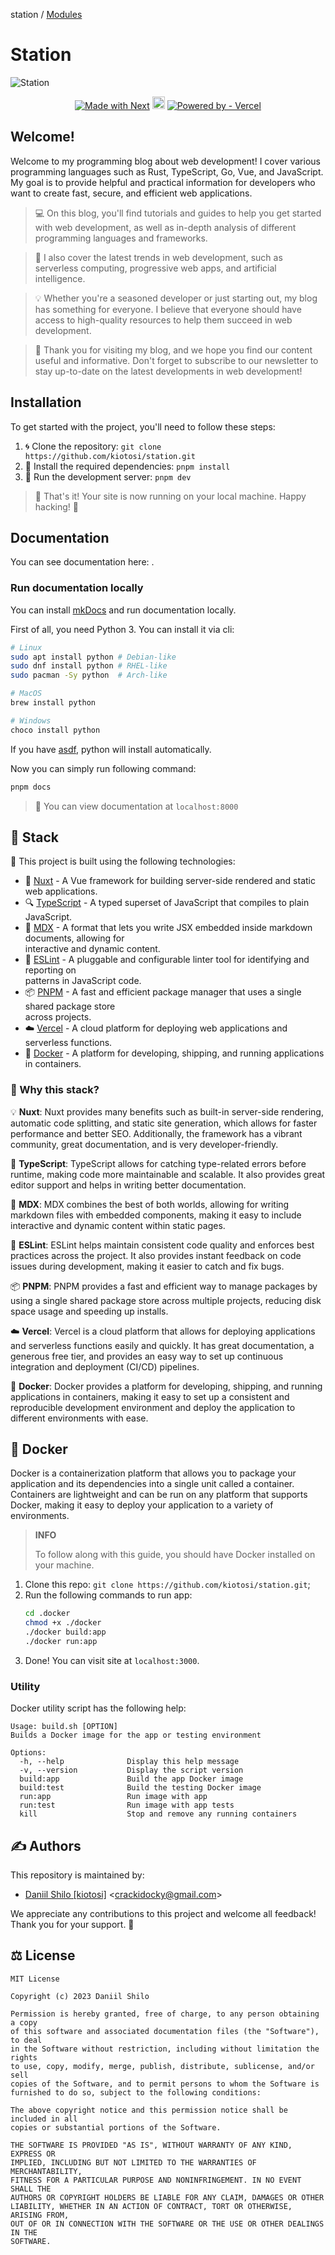station / [Modules](modules.md)

# Station
![Station](https://user-images.githubusercontent.com/101672047/229103541-c22b0cc1-f8c9-4e86-acbf-04e6767278a9.png)

<p align="center">
    <a href="https://nuxt.com/" target="_blank"><img src="https://img.shields.io/badge/Made%20with-Nuxt-darkgreen?style=flat&logo=nuxt.js" alt="Made with Next" /></a>
    <a href="https://www.typescriptlang.org/" target="_blank"><img src="https://img.shields.io/badge/Built%20with-TypeScript-3178C6?logo=typescript" alt="Built with TypeScript" height="20"></a>
    <a href="https://vercel.com" target="_blank"><img src="https://img.shields.io/badge/Powered_by-Vercel-242424?logo=vercel" alt="Powered by - Vercel"></a>
</p>

## Welcome!
Welcome to my programming blog about web development! I cover various programming languages such as Rust, TypeScript, Go, Vue, and JavaScript. My goal is to provide helpful and practical information for developers who want to create fast, secure, and efficient web applications.

> 💻 On this blog, you'll find tutorials and guides to help you get started with web development, as well as in-depth analysis of different programming languages and frameworks.

> 🚀 I also cover the latest trends in web development, such as serverless computing, progressive web apps, and artificial intelligence.

> 💡 Whether you're a seasoned developer or just starting out, my blog has something for everyone. I believe that everyone should have access to high-quality resources to help them succeed in web development.

> 🙏 Thank you for visiting my blog, and we hope you find our content useful and informative. Don't forget to subscribe to our newsletter to stay up-to-date on the latest developments in web development!

## Installation

To get started with the project, you'll need to follow these steps:

1. 🌀 Clone the repository: `git clone https://github.com/kiotosi/station.git`
2. 🔧 Install the required dependencies: `pnpm install`
3. 🚀 Run the development server: `pnpm dev`

> 🎉 That's it! Your site is now running on your local machine. Happy hacking! 🎉

## Documentation
You can see documentation here: []().

### Run documentation locally

You can install [mkDocs](https://www.mkdocs.org/) and run documentation locally.

First of all, you need Python 3. You can install it via cli:

```bash
# Linux
sudo apt install python # Debian-like
sudo dnf install python # RHEL-like
sudo pacman -Sy python  # Arch-like

# MacOS
brew install python

# Windows
choco install python
```
If you have [asdf](https://asdf-vm.com/), python will install automatically.

Now you can simply run following command:

```bash
pnpm docs
```

> 👾 You can view documentation at `localhost:8000`

## 🚀 Stack

🚀 This project is built using the following technologies:

- 🌟 [Nuxt](https://nuxt.com) - A Vue framework for building server-side rendered and static web applications.
- 🔍 [TypeScript](https://www.typescriptlang.org/) - A typed superset of JavaScript that compiles to plain JavaScript.
- 📝 [MDX](https://mdxjs.com/) - A format that lets you write JSX embedded inside markdown documents, allowing for \
  interactive and dynamic content.
- 🔧 [ESLint](https://eslint.org/) - A pluggable and configurable linter tool for identifying and reporting on \
  patterns in JavaScript code.
- 📦 [PNPM](https://pnpm.js.org/) - A fast and efficient package manager that uses a single shared package store \
  across projects.
- ☁️ [Vercel](https://vercel.com/) - A cloud platform for deploying web applications and serverless functions.
- 🐳 [Docker](https://www.docker.com/) - A platform for developing, shipping, and running applications in containers.

### 🤔 Why this stack?

💡 **Nuxt**: Nuxt provides many benefits such as built-in server-side rendering, automatic code splitting,
and static site generation, which allows for faster performance and better SEO. Additionally, the framework has a
vibrant community, great documentation, and is very developer-friendly.

🤖 **TypeScript**: TypeScript allows for catching type-related errors before runtime, making code more maintainable and
scalable. It also provides great editor support and helps in writing better documentation.

🎨 **MDX**: MDX combines the best of both worlds, allowing for writing markdown files with embedded components, making
it easy to include interactive and dynamic content within static pages.

🔧 **ESLint**: ESLint helps maintain consistent code quality and enforces best practices across the project. It also
provides instant feedback on code issues during development, making it easier to catch and fix bugs.

📦 **PNPM**: PNPM provides a fast and efficient way to manage packages by using a single shared package store across
multiple projects, reducing disk space usage and speeding up installs.

☁️ **Vercel**: Vercel is a cloud platform that allows for deploying applications and serverless functions easily and
quickly. It has great documentation, a generous free tier, and provides an easy way to set up continuous integration and
deployment (CI/CD) pipelines.

🐳 **Docker**: Docker provides a platform for developing, shipping, and running applications in containers, making it
easy to set up a consistent and reproducible development environment and deploy the application to different
environments with ease.

## 🐳 Docker
Docker is a containerization platform that allows you to package your application and its dependencies into a single
unit called a container. Containers are lightweight and can be run on any platform that supports Docker, making it easy
to deploy your application to a variety of environments.

> **INFO**
>
> To follow along with this guide, you should have Docker installed on your machine.

1. Clone this repo: `git clone https://github.com/kiotosi/station.git`;
2. Run the following commands to run app:
    ```bash
    cd .docker
    chmod +x ./docker
    ./docker build:app
    ./docker run:app
    ```
3. Done! You can visit site at `localhost:3000`.

### Utility
Docker utility script has the following help:

```text
Usage: build.sh [OPTION]
Builds a Docker image for the app or testing environment

Options:
  -h, --help              Display this help message
  -v, --version           Display the script version
  build:app               Build the app Docker image
  build:test              Build the testing Docker image
  run:app                 Run image with app
  run:test                Run image with app tests
  kill                    Stop and remove any running containers
```

## ✍️ Authors

This repository is maintained by:

- [Daniil Shilo [kiotosi]](https://github.com/kiotosi) \<crackidocky@gmail.com\>

We appreciate any contributions to this project and welcome all feedback! Thank you for your support. 🙏

## ⚖️ License

```
MIT License

Copyright (c) 2023 Daniil Shilo

Permission is hereby granted, free of charge, to any person obtaining a copy
of this software and associated documentation files (the "Software"), to deal
in the Software without restriction, including without limitation the rights
to use, copy, modify, merge, publish, distribute, sublicense, and/or sell
copies of the Software, and to permit persons to whom the Software is
furnished to do so, subject to the following conditions:

The above copyright notice and this permission notice shall be included in all
copies or substantial portions of the Software.

THE SOFTWARE IS PROVIDED "AS IS", WITHOUT WARRANTY OF ANY KIND, EXPRESS OR
IMPLIED, INCLUDING BUT NOT LIMITED TO THE WARRANTIES OF MERCHANTABILITY,
FITNESS FOR A PARTICULAR PURPOSE AND NONINFRINGEMENT. IN NO EVENT SHALL THE
AUTHORS OR COPYRIGHT HOLDERS BE LIABLE FOR ANY CLAIM, DAMAGES OR OTHER
LIABILITY, WHETHER IN AN ACTION OF CONTRACT, TORT OR OTHERWISE, ARISING FROM,
OUT OF OR IN CONNECTION WITH THE SOFTWARE OR THE USE OR OTHER DEALINGS IN THE
SOFTWARE.
```
